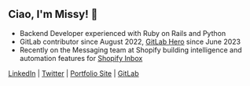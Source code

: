 ## Ciao, I'm Missy! 👋

- Backend Developer experienced with Ruby on Rails and Python
- GitLab contributor since August 2022, [GitLab Hero](https://about.gitlab.com/community/heroes/members/#missy-davies) since June 2023
- Recently on the Messaging team at Shopify building intelligence and automation features for [Shopify Inbox](https://www.shopify.com/inbox)

[LinkedIn](https://www.linkedin.com/in/missydavies/) | 
[Twitter](https://twitter.com/missy_davies_) | 
[Portfolio Site](https://missy-davies.github.io/) |
[GitLab](https://gitlab.com/missy-davies)
